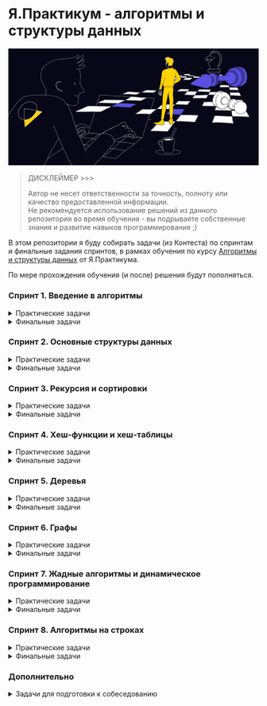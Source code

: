 # Я.Практикум - алгоритмы и структуры данных

![IMG](docs/hero-image.jpg)

> ДИСКЛЕЙМЕР >>>
> 
> Автор не несет ответственности за точность, полноту или качество предоставленной информации.<br>
> Не рекомендуется использование решений из данного репозитория во время обучения - вы подрываете
> собственные знания и развитие навыков программирования ;)

В этом репозитории я буду собирать задачи (из Контеста) по спринтам и финальные задания спринтов, 
в рамках обучения по курсу [Алгоритмы и структуры данных](https://practicum.yandex.ru/algorithms/) от Я.Практикума.

По мере прохождения обучения (и после) решения будут пополняться.

### Спринт 1. Введение в алгоритмы

<details>
  <summary>Практические задачи</summary>

  - [x] [A. Значения функции](sprint_1/tasks/A)
  - [x] [B. Чётные и нечётные числа](sprint_1/tasks/B)
  - [ ] [C. Соседи](sprint_1/tasks/C)
  - [ ] [D. Хаотичность погоды](sprint_1/tasks/D)
  - [x] [E. Самое длинное слово](sprint_1/tasks/E)
  - [x] [F. Палиндром](sprint_1/tasks/F)
  - [x] [G. Работа из дома](sprint_1/tasks/G)
  - [x] [H. Двоичная система](sprint_1/tasks/H)
  - [x] [I. Степень четырёх](sprint_1/tasks/I)
  - [x] [J. Факторизация](sprint_1/tasks/J)
  - [ ] [K. Списочная форма](sprint_1/tasks/K)
  - [x] [L. Лишняя буква](sprint_1/tasks/L)
</details>

<details>
  <summary>Финальные задачи</summary>

  - [x] [A. Ближайший ноль](sprint_1/final/A)
  - [x] [B. Ловкость рук](sprint_1/final/B)
</details>

### Спринт 2. Основные структуры данных

<details>
  <summary>Практические задачи</summary>
    
  - [x] [A. Мониторинг](sprint_2/tasks/A)
  - [ ] [B. Список дел](sprint_2/tasks/B)
  - [ ] [C. Нелюбимое дело](sprint_2/tasks/C)
  - [x] [D. Заботливая мама](sprint_2/tasks/D)
  - [x] [E. Всё наоборот](sprint_2/tasks/E)
  - [x] [F. Стек-Max](sprint_2/tasks/F)
  - [x] [G. Стек-MaxEffective](sprint_2/tasks/G)
  - [x] [H. Скобочная последовательность](sprint_2/tasks/H)
  - [x] [I. Ограниченная очередь](sprint_2/tasks/I)
  - [x] [J. Списочная очередь](sprint_2/tasks/J)
  - [x] [K. Рекурсивные числа Фибоначчи](sprint_2/tasks/K)
  - [x] [L. Фибоначчи по модулю](sprint_2/tasks/L)
</details>

<details>
  <summary>Финальные задачи</summary>

  - [x] [A. Дек](sprint_2/final/A)
  - [x] [B. Калькулятор](sprint_2/final/B)
</details>

### Спринт 3. Рекурсия и сортировки

<details>
  <summary>Практические задачи</summary>

  - [x] [A. Генератор скобок](sprint_3/tasks/A)
  - [x] [B. Комбинации](sprint_3/tasks/B)
  - [x] [C. Подпоследовательность](sprint_3/tasks/C)
  - [x] [D. Печеньки](sprint_3/tasks/D)
  - [ ] [E. Покупка домов](sprint_3/tasks/E)
  - [ ] [F. Периметр треугольника](sprint_3/tasks/F)
  - [x] [G. Гардероб](sprint_3/tasks/G)
  - [x] [H. Большое число](sprint_3/tasks/H)
  - [ ] [I. Любители конференций](sprint_3/tasks/I)
  - [x] [J. Пузырёк](sprint_3/tasks/J)
  - [x] [K. Сортировка слиянием](sprint_3/tasks/K)
  - [ ] [M. Золотая середина](sprint_3/tasks/M)
  - [ ] [N. Клумбы](sprint_3/tasks/N)
  - [ ] [O. Разность треш-индексов](sprint_3/tasks/O)
  - [x] [P. Частичная сортировка](sprint_3/tasks/P)
</details>

<details>
  <summary>Финальные задачи</summary>

  - [x] [A. Поиск в сломанном массиве](sprint_3/final/A)
  - [x] [B. Эффективная быстрая сортировка](sprint_3/final/B)
</details>

### Спринт 4. Хеш-функции и хеш-таблицы

<details>
  <summary>Практические задачи</summary>

  - [x] [A. Полиномиальный хеш](sprint_4/tasks/A)
  - [ ] [B. Сломай меня](sprint_4/tasks/B)
  - [x] [C. Префиксные хеши](sprint_4/tasks/C)
  - [x] [D. Кружки](sprint_4/tasks/D)
  - [x] [E. Подстроки](sprint_4/tasks/E)
  - [ ] [F. Анаграммная группировка](sprint_4/tasks/F)
  - [x] [G. Соревнование](sprint_4/tasks/G)
  - [x] [H. Странное сравнение](sprint_4/tasks/H)
  - [x] [I. Общий подмассив](sprint_4/tasks/I)
  - [x] [J. Сумма четвёрок](sprint_4/tasks/J)
  - [ ] [K. Ближайшая остановка](sprint_4/tasks/K)
  - [ ] [L. МногоГоша](sprint_4/tasks/L)
</details>

<details>
  <summary>Финальные задачи</summary>

  - [x] [A. Поисковая система](sprint_4/final/A)
  - [x] [B. Хеш-таблица](sprint_4/final/B)
</details>

### Спринт 5. Деревья

<details>
  <summary>Практические задачи</summary>

  - [x] [A. Лампочки](sprint_5/tasks/A)
  - [x] [B. Сбалансированное дерево](sprint_5/tasks/B)
  - [x] [C. Дерево - анаграмма](sprint_5/tasks/C)
  - [ ] [D. Деревья - близнецы](sprint_5/tasks/D)
  - [ ] [E. Дерево поиска](sprint_5/tasks/E)
  - [x] [F. Максимальная глубина](sprint_5/tasks/F)
  - [ ] [G. Максимальный путь в дереве](sprint_5/tasks/G)
  - [ ] [H. Числовые пути](sprint_5/tasks/H)
  - [ ] [I. Разные деревья поиска](sprint_5/tasks/I)
  - [x] [J. Добавь узел](sprint_5/tasks/J)
  - [x] [K. Выведи диапазон](sprint_5/tasks/K)
  - [x] [L. Просеивание вниз](sprint_5/tasks/L)
  - [x] [M. Просеивание вверх](sprint_5/tasks/M)
  - [x] [N. Разбиение дерева](sprint_5/tasks/N)
</details>

<details>
  <summary>Финальные задачи</summary>

  - [x] [A. Пирамидальная сортировка](sprint_5/final/A)
  - [x] [B. Удали узел](sprint_5/final/B)
</details>

### Спринт 6. Графы

<details>
  <summary>Практические задачи</summary>

  - [x] [A. Построить список смежности](sprint_6/tasks/A)
  - [x] [B. Перевести список ребер в матрицу смежности](sprint_6/tasks/B)
  - [x] [C. DFS](sprint_6/tasks/C)
  - [x] [D. BFS](sprint_6/tasks/D)
  - [ ] [E. Компоненты связности](sprint_6/tasks/E)
  - [ ] [F. Расстояние между вершинами](sprint_6/tasks/F)
  - [ ] [G. Максимальное расстояние](sprint_6/tasks/G)
  - [ ] [H. Время выходить](sprint_6/tasks/H)
  - [x] [J. Топологическая сортировка](sprint_6/tasks/J)
  - [ ] [K. Достопримечательности](sprint_6/tasks/K)
  - [x] [L. Полный граф](sprint_6/tasks/L)
  - [x] [M. Проверка на двудольность](sprint_6/tasks/M)
</details>

<details>
  <summary>Финальные задачи</summary>

  - [x] [A. Дорогая сеть](sprint_6/final/A)
  - [x] [B. Железные дороги](sprint_6/final/B)
</details>

### Спринт 7. Жадные алгоритмы и динамическое программирование

<details>
  <summary>Практические задачи</summary>
    
  - [x] [A. Биржа](sprint_7/tasks/A)
  - [ ] [B. Расписание](sprint_7/tasks/B)
  - [x] [C. Золотая лихорадка](sprint_7/tasks/C)
  - [x] [D. Числа Фибоначчи для взрослых](sprint_7/tasks/D)
  - [x] [E. Алла на Алгосах](sprint_7/tasks/E)
  - [x] [F. Прыжки по лестнице](sprint_7/tasks/F)
  - [ ] [G. Банкомат](sprint_7/tasks/G)
  - [x] [H. Поле с цветочками](sprint_7/tasks/H)
  - [ ] [I. Сложное поле с цветочками](sprint_7/tasks/I)
  - [ ] [J. Путешествие](sprint_7/tasks/J)
  - [ ] [K. Гороскопы](sprint_7/tasks/K)
  - [x] [L. Золото лепреконов](sprint_7/tasks/L)
  - [x] [M. Рюкзак](sprint_7/tasks/M)
  - [ ] [N. Гоша в ресторане](sprint_7/tasks/N)
  - [x] [O. Количество путей](sprint_7/tasks/O)
</details>

<details>
  <summary>Финальные задачи</summary>

  - [x] [A. Расстояние по Левенштейну](sprint_7/final/A)
  - [x] [B. Одинаковые суммы](sprint_7/final/B)
</details>

### Спринт 8. Алгоритмы на строках

<details>
  <summary>Практические задачи</summary>

  - [x] [A. Разворот строки](sprint_8/tasks/A)
  - [ ] [B. Пограничный контроль](sprint_8/tasks/B)
  - [ ] [C. Самый длинный палиндром 2](sprint_8/tasks/C)
  - [x] [D. Общий префикс](sprint_8/tasks/D)
  - [ ] [E. Вставка строк](sprint_8/tasks/E)
  - [x] [F. Частое слово](sprint_8/tasks/F)
  - [x] [G. Поиск со сдвигом](sprint_8/tasks/G)
  - [x] [H. Глобальная замена](sprint_8/tasks/H)
  - [x] [I. Повтор](sprint_8/tasks/I)
  - [ ] [J. Случай верблюда](sprint_8/tasks/J)
  - [x] [K. Сравнить две строки](sprint_8/tasks/K)
  - [x] [L. Подсчёт префикс-функции](sprint_8/tasks/L)
</details>

<details>
  <summary>Финальные задачи</summary>

  - [x] [A. Packed Prefix](sprint_8/final/A)
  - [x] [B. Шпаргалка](sprint_8/final/B)
</details>

### Дополнительно

<details>
  <summary>Задачи для подготовки к собеседованию</summary>

  - [X] [A. A+B](sprint_interview/A)
  - [ ] [B. Card Counter](sprint_interview/B)
  - [ ] [C. Статус 200](sprint_interview/C)
  - [ ] [D. Matrix. Resurrection](sprint_interview/D)
  - [ ] [E. Римлянин](sprint_interview/E)
  - [ ] [F. Хорошие строки](sprint_interview/F)
  - [ ] [G. Пути в дереве](sprint_interview/G)
  - [ ] [H. Сизиф](sprint_interview/H)
  - [ ] [I. Частичный разворот](sprint_interview/I)
  - [ ] [J. Ферзи](sprint_interview/J)
  - [ ] [K. Разрыв шаблона](sprint_interview/K)
  - [ ] [L. Пересечение отрезков](sprint_interview/L)
  - [ ] [M. Массив юрского периода](sprint_interview/M)
  - [ ] [N. Атака клонов](sprint_interview/N)
  - [ ] [O. Монополия++](sprint_interview/O)
  - [ ] [P. Граница дерева](sprint_interview/P)
  - [ ] [Q. Прямота](sprint_interview/Q)
  - [ ] [R. Паша и Марк](sprint_interview/R)
  - [ ] [S. По ip вычислю](sprint_interview/S)
  - [ ] [T. XORошая задача](sprint_interview/T)
  - [ ] [U. Опять скобочные последовательности](sprint_interview/U)
</details>
